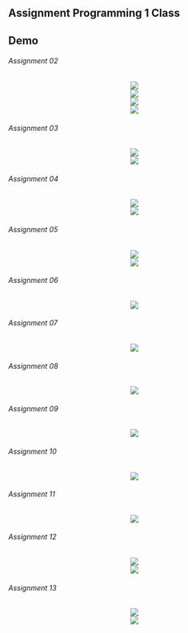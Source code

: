 ## Assignment Programming 1 Class

## Demo

###### Assignment 02
<p align="center">
    <img src="https://github.com/wahyukusumo/Programming_1/blob/main/docs/2.1.gif?raw=true" /><br>
    <img src="https://github.com/wahyukusumo/Programming_1/blob/main/docs/2.2.gif?raw=true" /><br>
    <img src="https://github.com/wahyukusumo/Programming_1/blob/main/docs/2.3.gif?raw=true" /><br>
    <img src="https://github.com/wahyukusumo/Programming_1/blob/main/docs/2.4.gif?raw=true" /><br>
</p>

###### Assignment 03
<p align="center">
    <img src="https://github.com/wahyukusumo/Programming_1/blob/main/docs/3.1.gif?raw=true" /><br>
    <img src="https://github.com/wahyukusumo/Programming_1/blob/main/docs/3.2.gif?raw=true" /><br>
</p>

###### Assignment 04
<p align="center">
    <img src="https://github.com/wahyukusumo/Programming_1/blob/main/docs/4.1.gif?raw=true" /><br>
    <img src="https://github.com/wahyukusumo/Programming_1/blob/main/docs/4.2.gif?raw=true" /><br>
</p>

###### Assignment 05
<p align="center">
    <img src="https://github.com/wahyukusumo/Programming_1/blob/main/docs/5.1.gif?raw=true" /><br>
    <img src="https://github.com/wahyukusumo/Programming_1/blob/main/docs/5.2.gif?raw=true" /><br>
</p>

###### Assignment 06
<p align="center">
    <img src="https://github.com/wahyukusumo/Programming_1/blob/main/docs/6.gif?raw=true" /><br>
</p>

###### Assignment 07
<p align="center">
    <img src="https://github.com/wahyukusumo/Programming_1/blob/main/docs/7.gif?raw=true" /></br>
</p>

###### Assignment 08
<p align="center">
    <img src="https://github.com/wahyukusumo/Programming_1/blob/main/docs/8.gif?raw=true" /></br>
</p>

###### Assignment 09
<p align="center">
    <img src="https://github.com/wahyukusumo/Programming_1/blob/main/docs/9.gif?raw=true" /></br>
</p>

###### Assignment 10
<p align="center">
    <img src="https://github.com/wahyukusumo/Programming_1/blob/main/docs/10.gif?raw=true" /></br>
</p>

###### Assignment 11
<p align="center">
    <img src="https://github.com/wahyukusumo/Programming_1/blob/main/docs/11.gif?raw=true" /></br>
</p>

###### Assignment 12
<p align="center">
    <img src="https://github.com/wahyukusumo/Programming_1/blob/main/docs/12.1.gif?raw=true" /><br>
    <img src="https://github.com/wahyukusumo/Programming_1/blob/main/docs/12.2.gif?raw=true" /><br>
</p>

###### Assignment 13
<p align="center">
    <img src="https://github.com/wahyukusumo/Programming_1/blob/main/docs/13.1.gif?raw=true" /><br>
    <img src="https://github.com/wahyukusumo/Programming_1/blob/main/docs/13.2.gif?raw=true" /><br>
</p>
